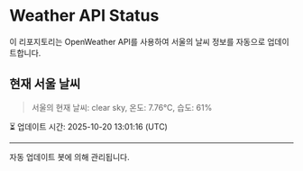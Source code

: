 
# Weather API Status

이 리포지토리는 OpenWeather API를 사용하여 서울의 날씨 정보를 자동으로 업데이트합니다.

## 현재 서울 날씨
> 서울의 현재 날씨: clear sky, 온도: 7.76°C, 습도: 61%

⏳ 업데이트 시간: 2025-10-20 13:01:16 (UTC)

---
자동 업데이트 봇에 의해 관리됩니다.
